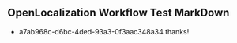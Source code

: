 ## OpenLocalization Workflow Test MarkDown
* a7ab968c-d6bc-4ded-93a3-0f3aac348a34 thanks!

<!--HONumber=Jul16_HO3-->


